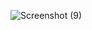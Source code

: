 ![Screenshot (9)](https://user-images.githubusercontent.com/113498740/191208775-60b8e394-9893-4a44-a5b6-14fb1f4d2242.png)
